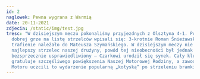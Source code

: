```yaml
---
id: 2
naglowek: Pewna wygrana z Warmią
date: 20-11-2021
zdjecia: /static/img/test.jpg
tresc: "W dzisiejszym meczu pokonaliśmy przyjezdnych z Olsztyna 4-1. Po bardzo
  dobrej grze na listę strzelców wpisali się: 3-krotnie Roman Śnieżawski i 1
  trafienie należało do Mateusza Szymańskiego. W dzisiejszym meczy nie wystąpił
  najlepszy strzelec naszej drużyny, powód tej nieobecności był jednak
  bezsprzecznie usprawiedliwiony – Czarkowi urodził się synek. Cały klub
  gratuluje szczęśliwego powiększenia Naszej Motorowej Rodziny, a zawodnicy
  Motoru uczcili to wydarzenie popularną „kołyską” po strzeleniu bramki."
---
```

